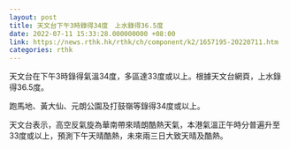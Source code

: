 ```yaml
---
layout: post
title: 天文台下午3時錄得34度　上水錄得36.5度
date: 2022-07-11 15:33:28.000000000 +08:00
link: https://news.rthk.hk/rthk/ch/component/k2/1657195-20220711.htm
categories: rthk
---
```


天文台在下午3時錄得氣溫34度，多區達33度或以上。根據天文台網頁，上水錄得36.5度。

跑馬地、黃大仙、元朗公園及打鼓嶺等錄得34度或以上。

天文台表示，高空反氣旋為華南帶來晴朗酷熱天氣，本港氣溫正午時分普遍升至33度或以上，預測下午天晴酷熱，未來兩三日大致天晴及酷熱。
